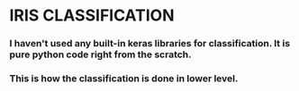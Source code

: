 # IRIS CLASSIFICATION
### I haven't used any built-in keras libraries for classification. It is pure python code right from the scratch.
### This is how the classification is done in lower level.
